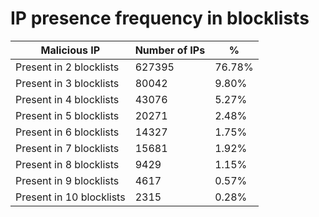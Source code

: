 # IP presence frequency in blocklists
| Malicious IP | Number of IPs | % |
|----|----|----|
| Present in 2 blocklists | 627395 | 76.78% |
| Present in 3 blocklists | 80042 | 9.80% |
| Present in 4 blocklists | 43076 | 5.27% |
| Present in 5 blocklists | 20271 | 2.48% |
| Present in 6 blocklists | 14327 | 1.75% |
| Present in 7 blocklists | 15681 | 1.92% |
| Present in 8 blocklists | 9429 | 1.15% |
| Present in 9 blocklists | 4617 | 0.57% |
| Present in 10 blocklists | 2315 | 0.28% |
